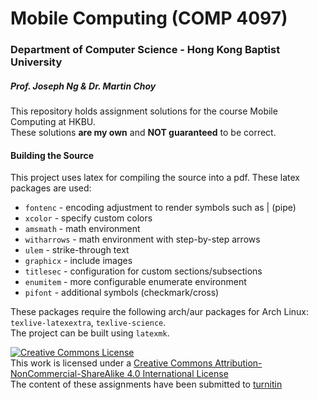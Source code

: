 # Mobile Computing (COMP 4097)
### Department of Computer Science - Hong Kong Baptist University
##### Prof. Joseph Ng & Dr. Martin Choy

This repository holds assignment solutions for the course Mobile Computing at HKBU.  
These solutions **are my own** and **NOT guaranteed** to be correct.

#### Building the Source
This project uses latex for compiling the source into a pdf. These latex packages are used:
- `fontenc` - encoding adjustment to render symbols such as | (pipe)
- `xcolor` - specify custom colors
- `amsmath` - math environment
- `witharrows` - math environment with step-by-step arrows
- `ulem` - strike-through text
- `graphicx` - include images
- `titlesec` - configuration for custom sections/subsections
- `enumitem` - more configurable enumerate environment
- `pifont` - additional symbols (checkmark/cross)

These packages require the following arch/aur packages for Arch Linux: `texlive-latexextra`, `texlive-science`.  
The project can be built using `latexmk`.

<a rel="license" href="http://creativecommons.org/licenses/by-nc-sa/4.0/"><img alt="Creative Commons License" style="border-width:0" src="https://i.creativecommons.org/l/by-nc-sa/4.0/88x31.png" /></a><br />This work is licensed under a <a rel="license" href="http://creativecommons.org/licenses/by-nc-sa/4.0/">Creative Commons Attribution-NonCommercial-ShareAlike 4.0 International License</a>  
The content of these assignments have been submitted to [turnitin](https://www.turnitin.com/)
